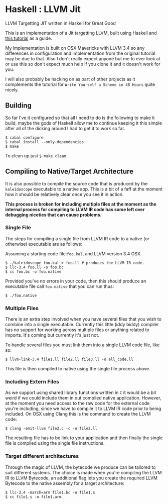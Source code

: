 # Haskell : LLVM Jit

LLVM Targetting JIT written in Haskell for Great Good

This is an implementation of a Jit targetting LLVM, built using Haskell and [this tutorial](http://www.stephendiehl.com/llvm) as a guide.

My implementation is built on OSX Mavericks with LLVM 3.4 so any differences in configuration and implementation from the original tutorial may be due to that. Also I don't really expect anyone but me to ever look at or use this so don't expect much help if you clone it and it doesn't work for you.

I will also probably be hacking on as part of other projects as it complements the tutorial for `Write Yourself a Scheme in 48 Hours` quite nicely.

## Building

So far I've it configured so that all I need to do is the following to make it build, maybe the gods of Haskell allow me to continue keeping it this simple after all of the dicking around I had to get it to work so far.

```
$ cabal configure
$ cabal install --only-dependencies
$ make
```
To clean up just ```$ make clean```. 

## Compiling to Native/Target Architecture

It is also possible to compile the source code that is produced by the
```kaleidoscope``` executable to a native app. This is a bit of a faff
at the moment how it should be relatively clear once you see it in
action.

__This process is broken for including multiple files at the moment as
the internal process for compiling to LLVM IR code has some left over
debugging niceties that can cause problems.__

### Single File

The steps for compiling a single file from LLVM IR code to a native
(or otherwise) executable are as follows:

Assuming a starting code file:```foo.kal```, and LLVM version 3.4 OSX.
```
$ ./kaleidoscope foo.kal > foo.ll # produces the LLVM IR code.
$ llc-3.4 foo.ll -o foo.bc
$ cc foo.bc -o foo.native
```
Provided you've no errors in your code, then this should produce an
executable file call ```foo.native``` that you can run thus:
```
$ ./foo.native
```

### Multiple Files

There is an extra step involved when you have several files that you
wish to combine into a single executable. Currently this little (iddy
biddy) compiler has no support for working across multiple files or
anything related to imports. It's coming but currently it's just not.

To handle several files you must link them into a single LLVM code
file, like so:
```
$ llvm-link-3.4 file1.ll file2.ll file3.ll -o all_code.ll
```
This file is then compiled to native using the single file process above.

### Including Extern Files

As we support using shared library functions written in ```C``` it
would be a bit weird if we could include them in out compiled native
application. However, at the moment you need access to the raw code
for the external code you're including, since we have to compile it to
LLVM IR code prior to being included. On OSX using Clang this is the
command to create the LLVM code:
```
$ clang -emit-llvm file2.c -c -o file2.ll
```
The resulting file has to be link to your application and then finally
the single file is compiled using the single file instructions.

### Target different architectures

Through the magic of LLVM, the bytecode we produce can be tailored to
suit different systems. The choice is made when you're compiling the
LLVM IR to LLVM Bytecode, an additional flag lets you create the
required LLVM Bytecode to the native assembly for a target
architecture:
```
$ llc-3.4 -march=arm file1.bc -o file1.s
$ cc file1.s -o file1.arm
```
